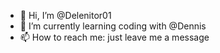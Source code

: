 - 👋 Hi, I’m @Delenitor01
- 🌱 I’m currently learning coding with @Dennis
- 📫 How to reach me: just leave me a message
